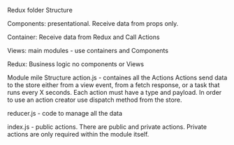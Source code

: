 Redux folder Structure

Components:  presentational.  Receive data from props only.

Container:  Receive data from Redux and Call Actions

Views:  main modules - use containers and Components

Redux:  Business logic no components or Views

Module mile Structure
action.js - containes all the Actions
    Actions send data to the store either from a view event, from a fetch response, or a task that runs every X seconds.
    Each action must have a type and payload.
    In order to use an action creator use dispatch method from the store.

reducer.js - code to manage all the data

index.js - public actions.  There are public and private actions.  Private actions
are only required within the module itself.
